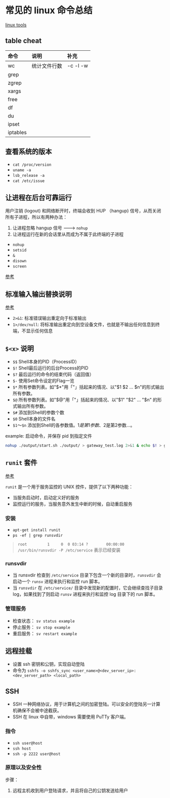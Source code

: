 # 常见的 linux 命令总结

[linux tools](http://linuxtools-rst.readthedocs.io/zh_CN/latest/index.html)

## table cheat

| 命令 | 说明 | 补充 |
| :--- | :--- | :--- |
| wc | 统计文件行数 | -c -l -w |
| grep |  |  |
| zgrep |  |  |
| xargs |  |  |
| free |  |  |
| df |  |  |
| du |  |  |
| ipset |  |  |
| iptables |  |  |

## 查看系统的版本

+ `cat /proc/version`
+ `uname -a`
+ `lsb_release -a`
+ `cat /etc/issue`

## 让进程在后台可靠运行

用户注销 (logout) 和网络断开时，终端会收到 HUP （hangup) 信号，从而关闭所有子进程，所以有两种办法：

1. 让进程忽略 hangup 信号 ---> `nohup`
1. 让进程运行在新的会话里从而成为不属于此终端的子进程

+ `nohup`
+ `setsid`
+ `&`
+ `disown`
+ `screen`

[参考](https://www.ibm.com/developerworks/cn/linux/l-cn-nohup/index.html)

## 标准输入输出替换说明

[参考](http://blog.csdn.net/ithomer/article/details/9288353)

+ `2>&1`: 标准错误输出重定向于标准输出
+ `1>/dev/null`: 将标准输出重定向到空设备文件，也就是不输出任何信息到终端，不显示任何信息

## `$<x>` 说明

+ `$$` Shell本身的PID（ProcessID）
+ `$!` Shell最后运行的后台Process的PID
+ `$?` 最后运行的命令的结束代码（返回值）
+ `$-` 使用Set命令设定的Flag一览
+ `$*` 所有参数列表。如"$*"用「"」括起来的情况、以"$1 $2 … $n"的形式输出所有参数。
+ `$@` 所有参数列表。如"$@"用「"」括起来的情况、以"$1" "$2" … "$n" 的形式输出所有参数。
+ `$#` 添加到Shell的参数个数
+ `$0` Shell本身的文件名
+ `$1`～`$n` 添加到Shell的各参数值。$1是第1参数、$2是第2参数…。

example: 启动命令，并保存 pid 到指定文件

```bash
nohup ./output/start.sh ./output/ > gateway_test.log 2>&1 & echo $! > gateway_test.pid
```

## `runit` 套件

[参考](http://smarden.org/runit/)

`runit` 是一个用于服务监控的 UNIX 控件，提供了以下两种功能：

+ 当服务启动时，启动定义好的服务
+ 监控运行的服务，当服务意外发生中断的时候，自动重启服务

### 安装

+ `apt-get install runit`
+ `ps -ef | grep runsvdir`

> `root         1     0  0 03:14 ?        00:00:00 /usr/bin/runsvdir -P /etc/service` 表示已经安装

### runsvdir

+ 当 runsvdir 检查到 `/etc/service` 目录下包含一个新的目录时，`runsvdir` 会启动一个 `runsv` 进程来执行和监控 run 脚本。
+ 当 `runsvdir` 在 `/etc/service/` 目录中发现新的配置时，它会继续查找子目录 log，如果找到了则启动 `runsv` 进程来执行和监控 log 目录下的 run 脚本。

### 管理服务

+ 检查状态： `sv status example`
+ 停止服务： `sv stop example`
+ 重启服务： `sv restart example`

## 远程挂载

+ 设置 ssh 密钥和公钥，实现自动登陆
+ 命令为 `sshfs -o sshfs_sync <user_name>@<dev_server_ip>:<dev_server_path> <local_path>`

## SSH

+ SSH 一种网络协议，用于计算机之间的加密登陆。可以安全的登陆另一计算机确保不会被中途截获。
+ SSH 在 linux 中自带，windows 需要使用 PuTTy 客户端。

### 指令

+ `ssh user@host`
+ `ssh host`
+ `ssh -p 2222 user@host`

### 原理以及安全性

步骤：

1. 远程主机收到用户登陆请求，并且将自己的公钥发送给用户
